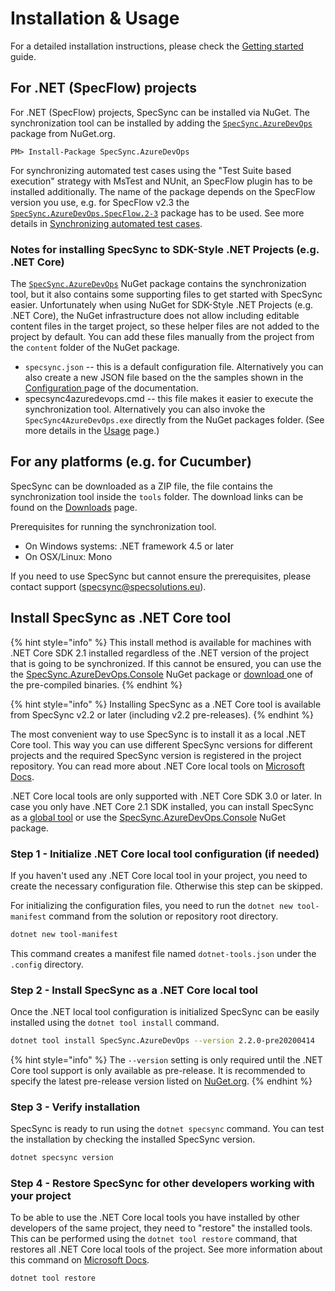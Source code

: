 # Installation & Usage

For a detailed installation instructions, please check the [Getting started](getting-started/) guide.

## For .NET \(SpecFlow\) projects

For .NET \(SpecFlow\) projects, SpecSync can be installed via NuGet. The synchronization tool can be installed by adding the [`SpecSync.AzureDevOps`](https://www.nuget.org/packages/SpecSync.AzureDevOps) package from NuGet.org.

```text
PM> Install-Package SpecSync.AzureDevOps
```

For synchronizing automated test cases using the "Test Suite based execution" strategy with MsTest and NUnit, an SpecFlow plugin has to be installed additionally. The name of the package depends on the SpecFlow version you use, e.g. for SpecFlow v2.3 the [`SpecSync.AzureDevOps.SpecFlow.2-3`](https://www.nuget.org/packages/SpecSync.AzureDevOps.SpecFlow.2-3) package has to be used. See more details in [Synchronizing automated test cases](important-concepts/synchronizing-automated-test-cases.md).

### Notes for installing SpecSync to SDK-Style .NET Projects \(e.g. .NET Core\)

The [`SpecSync.AzureDevOps`](https://www.nuget.org/packages/SpecSync.AzureDevOps) NuGet package contains the synchronization tool, but it also contains some supporting files to get started with SpecSync easier. Unfortunately when using NuGet for SDK-Style .NET Projects \(e.g. .NET Core\), the NuGet infrastructure does not allow including editable content files in the target project, so these helper files are not added to the project by default. You can add these files manually from the project from the `content` folder of the NuGet package.

* `specsync.json` -- this is a default configuration file. Alternatively you can also create a new JSON file based on the the samples shown in the [Configuration ](reference/configuration/)page of the documentation.
* specsync4azuredevops.cmd -- this file makes it easier to execute the synchronization tool. Alternatively you can also invoke the `SpecSync4AzureDevOps.exe` directly from the NuGet packages folder. \(See more details in the [Usage](reference/command-line-reference.md) page.\)

## For any platforms \(e.g. for Cucumber\)

SpecSync can be downloaded as a ZIP file, the file contains the synchronization tool inside the `tools` folder. The download links can be found on the [Downloads](downloads.md) page.

Prerequisites for running the synchronization tool.

* On Windows systems: .NET framework 4.5 or later
* On OSX/Linux: Mono

If you need to use SpecSync but cannot ensure the prerequisites, please contact support \(specsync@specsolutions.eu\).

## Install SpecSync as .NET Core tool

{% hint style="info" %}
This install method is available for machines with .NET Core SDK 2.1 installed regardless of the .NET version of the project that is going to be synchronized. If this cannot be ensured, you can use the the [SpecSync.AzureDevOps.Console](https://www.nuget.org/packages/SpecSync.AzureDevOps.Console) NuGet package or [download ](downloads.md)one of the pre-compiled binaries.
{% endhint %}

{% hint style="info" %}
Installing SpecSync as a .NET Core tool is available from SpecSync v2.2 or later \(including v2.2 pre-releases\).
{% endhint %}

The most convenient way to use SpecSync is to install it as a local .NET Core tool. This way you can use different SpecSync versions for different projects and the required SpecSync version is registered in the project repository. You can read more about .NET Core local tools on [Microsoft Docs](https://docs.microsoft.com/en-us/dotnet/core/tools/global-tools#install-a-local-tool). 

.NET Core local tools are only supported with .NET Core SDK 3.0 or later. In case you only have .NET Core 2.1 SDK installed, you can install SpecSync as a [global tool](https://docs.microsoft.com/en-us/dotnet/core/tools/global-tools#install-a-global-tool) or use the [SpecSync.AzureDevOps.Console](https://www.nuget.org/packages/SpecSync.AzureDevOps.Console) NuGet package.

### Step 1 - Initialize .NET Core local tool configuration \(if needed\)

If you haven't used any .NET Core local tool in your project, you need to create the necessary configuration file. Otherwise this step can be skipped.

For initializing the configuration files, you need to run the `dotnet new tool-manifest` command from the solution or repository root directory.

```bash
dotnet new tool-manifest
```

 This command creates a manifest file named `dotnet-tools.json` under the `.config` directory.

### Step 2 - Install SpecSync as a .NET Core local tool

Once the .NET local tool configuration is initialized SpecSync can be easily installed using the `dotnet tool install` command.

```bash
dotnet tool install SpecSync.AzureDevOps --version 2.2.0-pre20200414
```

{% hint style="info" %}
The `--version` setting is only required until the .NET Core tool support is only available as pre-release. It is recommended to specify the latest pre-release version listed on [NuGet.org](https://www.nuget.org/packages/SpecSync.AzureDevOps).
{% endhint %}

### Step 3 - Verify installation

SpecSync is ready to run using the `dotnet specsync` command. You can test the installation by checking the installed SpecSync version.

```bash
dotnet specsync version
```

### Step 4 - Restore SpecSync for other developers working with your project

To be able to use the .NET Core local tools you have installed by other developers of the same project, they need to "restore" the installed tools. This can be performed using the `dotnet tool restore` command, that restores all .NET Core local tools of the project. See more information about this command on [Microsoft Docs](https://docs.microsoft.com/en-us/dotnet/core/tools/global-tools#install-a-local-tool).

```bash
dotnet tool restore
```

